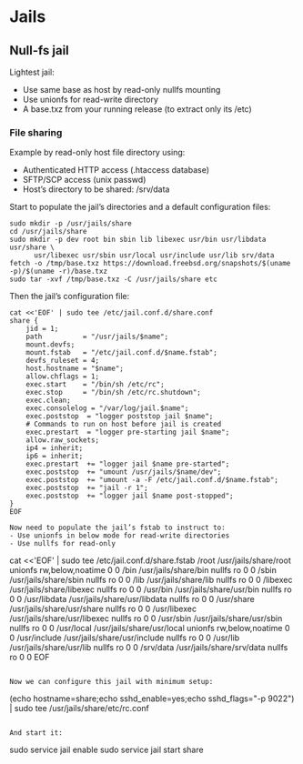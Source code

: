 # Jails

## Null-fs jail

Lightest jail:
- Use same base as host by read-only nullfs mounting
- Use unionfs for read-write directory
- A base.txz from your running release (to extract only its /etc)

### File sharing

Example by read-only host file directory using:
- Authenticated HTTP access (.htaccess database)
- SFTP/SCP access (unix passwd)
- Host’s directory to be shared: /srv/data

Start to populate the jail’s directories and a default configuration files:
```
sudo mkdir -p /usr/jails/share
cd /usr/jails/share
sudo mkdir -p dev root bin sbin lib libexec usr/bin usr/libdata usr/share \
      usr/libexec usr/sbin usr/local usr/include usr/lib srv/data
fetch -o /tmp/base.txz https://download.freebsd.org/snapshots/$(uname -p)/$(uname -r)/base.txz
sudo tar -xvf /tmp/base.txz -C /usr/jails/share etc
```

Then the jail’s configuration file:
```
cat <<'EOF' | sudo tee /etc/jail.conf.d/share.conf
share {
    jid = 1;
    path          = "/usr/jails/$name";
    mount.devfs;
    mount.fstab   = "/etc/jail.conf.d/$name.fstab";
    devfs_ruleset = 4;
    host.hostname = "$name";
    allow.chflags = 1;
    exec.start    = "/bin/sh /etc/rc";
    exec.stop     = "/bin/sh /etc/rc.shutdown";
    exec.clean;
    exec.consolelog = "/var/log/jail.$name";
    exec.poststop  = "logger poststop jail $name";
    # Commands to run on host before jail is created
    exec.prestart  = "logger pre-starting jail $name";
    allow.raw_sockets;
    ip4 = inherit;
    ip6 = inherit;
    exec.prestart  += "logger jail $name pre-started";
    exec.poststop  += "umount /usr/jails/$name/dev";
    exec.poststop  += "umount -a -F /etc/jail.conf.d/$name.fstab";
    exec.poststop  += "jail -r 1";
    exec.poststop  += "logger jail $name post-stopped";
}
EOF

Now need to populate the jail’s fstab to instruct to:
- Use unionfs in below mode for read-write directories
- Use nullfs for read-only
```
cat <<'EOF' | sudo tee /etc/jail.conf.d/share.fstab
/root /usr/jails/share/root unionfs rw,below,noatime 0 0
/bin /usr/jails/share/bin nullfs ro 0 0
/sbin /usr/jails/share/sbin nullfs ro 0 0
/lib /usr/jails/share/lib nullfs ro 0 0
/libexec /usr/jails/share/libexec nullfs ro 0 0
/usr/bin /usr/jails/share/usr/bin nullfs ro 0 0
/usr/libdata /usr/jails/share/usr/libdata nullfs ro 0 0
/usr/share /usr/jails/share/usr/share nullfs ro 0 0
/usr/libexec /usr/jails/share/usr/libexec nullfs ro 0 0
/usr/sbin /usr/jails/share/usr/sbin nullfs ro 0 0
/usr/local /usr/jails/share/usr/local unionfs rw,below,noatime 0 0
/usr/include /usr/jails/share/usr/include nullfs ro 0 0
/usr/lib /usr/jails/share/usr/lib nullfs ro 0 0
/srv/data /usr/jails/share/srv/data nullfs ro 0 0
EOF
```

Now we can configure this jail with minimum setup:
```
(echo hostname=share;echo sshd_enable=yes;echo sshd_flags="-p 9022") | sudo tee /usr/jails/share/etc/rc.conf
```

And start it:
```
sudo service jail enable
sudo service jail start share
```
